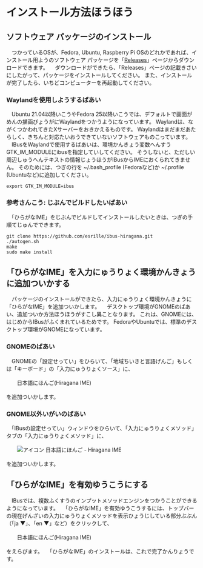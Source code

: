# インストール￹方法￺ほうほう￻

## ソフトウェア パッケージのインストール

　つかっているOSが、Fedora, Ubuntu, Raspberry Pi OSのどれかであれば、インストール￹用￺よう￻のソフトウェア パッケージを「[Releases](https://github.com/esrille/ibus-hiragana/releases)」ページからダウンロードできます。
　ダウンロードができたら、「Releases」ページの￹記載￺きさい￻にしたがって、パッケージをインストールしてください。
また、インストールが完了したら、いちどコンピューターを再起動してください。

### Waylandを￹使用￺しよう￻するばあい

　Ubuntu 21.04￹以降￺いこう￻やFedora 25￹以降￺いこう￻では、デフォルトで￹画面￺がめん￻の￹描画￺びょうが￻にWaylandをつかうようになっています。
Waylandは、ながくつかわれてきたXサーバーをおきかえるものです。
Waylandはまだまだあたらしく、きちんと￹対応￺たいおう￻できていないソフトウェアものこっています。
　IBusをWaylandで使用するばあいは、￹環境￺かんきょう￻￹変数￺へんすう￻GTK_IM_MODULEにibusを￹指定￺してい￻してください。
そうしないと、ただしい￹周辺￺しゅうへん￻テキストの￹情報￺じょうほう￻がIBusからIMEにおくられてきません。
そのためには、つぎの行を ~/.bash_profile (Fedoraなど)か ~/.profile (Ubuntuなど)に追加してください。

```
export GTK_IM_MODULE=ibus
```

### ￹参考￺さんこう￻: じぶんでビルドしたいばあい

　「ひらがなIME」をじぶんでビルドしてインストールしたいときは、つぎの￹手順￺てじゅん￻でできます。

```
git clone https://github.com/esrille/ibus-hiragana.git
./autogen.sh
make
sudo make install
```

## 「ひらがなIME」を￹入力￺にゅうりょく￻￹環境￺かんきょう￻に￹追加￺ついか￻する

　パッケージのインストールができたら、￹入力￺にゅうりょく￻￹環境￺かんきょう￻に「ひらがなIME」を￹追加￺ついか￻します。
　デスクトップ環境がGNOMEのばあい、￹追加￺ついか￻￹方法￺ほうほう￻がすこし￹異￺こと￻なります。
これは、GNOMEには、はじめからIBusがふくまれているためです。
FedoraやUbuntuでは、標準のデスクトップ環境がGNOMEになっています。

### GNOMEのばあい

　GNOMEの「￹設定￺せってい￻」をひらいて、「￹地域￺ちいき￻と￹言語￺げんご￻」もしくは「キーボード」の「￹入力￺にゅうりょく￻ソース」に、
<br><br>
　　￹日本語￺にほんご￻(Hiragana IME)
<br><br>
を￹追加￺ついか￻します。

### GNOME￹以外￺いがい￻のばあい

　「IBusの￹設定￺せってい￻」ウィンドウをひらいて、「￹入力￺にゅうりょく￻メソッド」タブの「￹入力￺にゅうりょく￻メソッド」に、
<br><br>
　　![アイコン](icon.png) ￹日本語￺にほんご￻ - Hiragana IME
<br><br>
を￹追加￺ついか￻します。

## 「ひらがなIME」を￹有効￺ゆうこう￻にする

　IBusでは、￹複数￺ふくすう￻のインプットメソッドエンジンをつかうことができるようになっています。
　「ひらがなIME」を￹有効￺ゆうこう￻するには、トップバーの￹現在￺げんざい￻の￹入力￺にゅうりょく￻メソッドを￹表示￺ひょうじ￻している￹部分￺ぶぶん￻（「<nobr>ja ▼</nobr>」、「<nobr>en ▼</nobr>」など）をクリックして、
<br><br>
　　￹日本語￺にほんご￻(Hiragana IME)
<br><br>
をえらびます。
　「ひらがなIME」のインストールは、これで￹完了￺かんりょう￻です。

